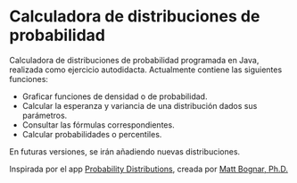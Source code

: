 # Calculadora de distribuciones de probabilidad
Calculadora de distribuciones de probabilidad programada en Java, realizada como ejercicio autodidacta. Actualmente contiene las siguientes funciones:
- Graficar funciones de densidad o de probabilidad.
- Calcular la esperanza y variancia de una distribución dados sus parámetros.
- Consultar las fórmulas correspondientes.
- Calcular probabilidades o percentiles.

En futuras versiones, se irán añadiendo nuevas distribuciones.

Inspirada por el app [Probability Distributions](https://play.google.com/store/apps/details?id=com.mbognar.probdist&hl=en&gl=US), creada por [Matt Bognar, Ph.D.](https://homepage.divms.uiowa.edu/~mbognar/)
